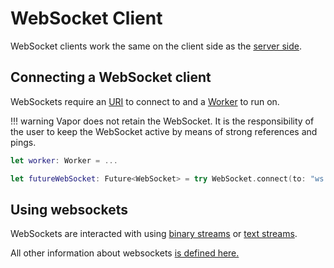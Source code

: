 # WebSocket Client

WebSocket clients work the same on the client side as the [server side](server.md).

## Connecting a WebSocket client

WebSockets require an [URI](../http/uri.md) to connect to and a [Worker](../async/worker.md) to run on.

!!! warning
	Vapor does not retain the WebSocket. It is the responsibility of the user to keep the WebSocket active by means of strong references and pings.

```swift
let worker: Worker = ...

let futureWebSocket: Future<WebSocket> = try WebSocket.connect(to: "ws://localhost/path", worker: worker)
```

## Using websockets

WebSockets are interacted with using [binary streams](binary-stream.md) or [text streams](text-stream.md).

All other information about websockets [is defined here.](websocket.md)
